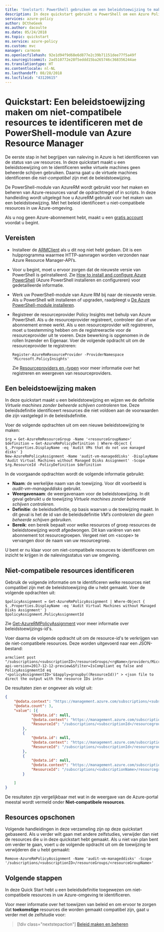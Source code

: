 ```yaml
---
title: 'Snelstart: PowerShell gebruiken om een beleidstoewijzing te maken voor het identificeren van niet-compatibele resources in uw Azure-omgeving'
description: In deze quickstart gebruikt u PowerShell om een Azure Policy-toewijzing te maken om niet-compatibele resources te identificeren.
services: azure-policy
author: DCtheGeek
ms.author: dacoulte
ms.date: 05/24/2018
ms.topic: quickstart
ms.service: azure-policy
ms.custom: mvc
manager: carmonm
ms.openlocfilehash: 92e1d94f9d68e6d877e2c39b71151dee77f5a49f
ms.sourcegitcommit: 2ad510772e28f5eddd15ba265746c368356244ae
ms.translationtype: HT
ms.contentlocale: nl-NL
ms.lasthandoff: 08/28/2018
ms.locfileid: "43120615"
---
```

# <a name="quickstart-create-a-policy-assignment-to-identify-non-compliant-resources-using-the-azure-rm-powershell-module"></a>Quickstart: Een beleidstoewijzing maken om niet-compatibele resources te identificeren met de PowerShell-module van Azure Resource Manager

De eerste stap in het begrijpen van naleving in Azure is het identificeren van de status van uw resources. In deze quickstart maakt u een beleidstoewijzing om te identificeren welke virtuele machines geen beheerde schijven gebruiken. Daarna gaat u de virtuele machines identificeren die *niet-compatibel* zijn met de beleidstoewijzing.

De PowerShell-module van AzureRM wordt gebruikt voor het maken en beheren van Azure-resources vanaf de opdrachtregel of in scripts. In deze handleiding wordt uitgelegd hoe u AzureRM gebruikt voor het maken van een beleidstoewijzing. Met het beleid identificeert u niet-compatibele resources in uw Azure-omgeving.

Als u nog geen Azure-abonnement hebt, maakt u een [gratis account](https://azure.microsoft.com/free/) voordat u begint.

## <a name="prerequisites"></a>Vereisten

- Installeer de [ARMClient](https://github.com/projectkudu/ARMClient) als u dit nog niet hebt gedaan. Dit is een hulpprogramma waarmee HTTP-aanvragen worden verzonden naar Azure Resource Manager-API’s.
- Voor u begint, moet u ervoor zorgen dat de nieuwste versie van PowerShell is geïnstalleerd. Zie [How to install and configure Azure PowerShell](/powershell/azureps-cmdlets-docs) (Azure PowerShell installeren en configureren) voor gedetailleerde informatie.
- Werk uw PowerShell-module van Azure RM bij naar de nieuwste versie. Als u PowerShell wilt installeren of upgraden, raadpleegt u [De Azure PowerShell-module installeren](/powershell/azure/install-azurerm-ps).
- Registreer de resourceprovider Policy Insights met behulp van Azure PowerShell. Als u de resourceprovider registreert, controleer dan of uw abonnement ermee werkt. Als u een resourceprovider wilt registreren, moet u toestemming hebben om de registreeractie voor de resourceprovider uit te voeren. Deze bewerking is opgenomen in de rollen Inzender en Eigenaar. Voer de volgende opdracht uit om de resourceprovider te registreren:

  ```azurepowershell-interactive
  Register-AzureRmResourceProvider -ProviderNamespace 'Microsoft.PolicyInsights'
  ```

  Zie [Resourceproviders en -typen](../azure-resource-manager/resource-manager-supported-services.md) voor meer informatie over het registreren en weergeven van resourceproviders.

## <a name="create-a-policy-assignment"></a>Een beleidstoewijzing maken

In deze quickstart maakt u een beleidstoewijzing en wijzen we de definitie *Virtuele machines zonder beheerde schijven controleren* toe. Deze beleidsdefinitie identificeert resources die niet voldoen aan de voorwaarden die zijn vastgelegd in de beleidsdefinitie.

Voer de volgende opdrachten uit om een nieuwe beleidstoewijzing te maken:

```azurepowershell-interactive
$rg = Get-AzureRmResourceGroup -Name '<resourceGroupName>'
$definition = Get-AzureRmPolicyDefinition | Where-Object { $_.Properties.DisplayName -eq 'Audit VMs that do not use managed disks' }
New-AzureRmPolicyAssignment -Name 'audit-vm-manageddisks' -DisplayName 'Audit Virtual Machines without Managed Disks Assignment' -Scope $rg.ResourceId -PolicyDefinition $definition
```

In de voorgaande opdrachten wordt de volgende informatie gebruikt:

- **Naam**: de werkelijke naam van de toewijzing.  Voor dit voorbeeld is *audit-vm-manageddisks* gebruikt.
- **Weergavenaam**: de weergavenaam voor de beleidstoewijzing. In dit geval gebruikt u de toewijzing *Virtuele machines zonder beheerde schijven controleren*.
- **Definitie**: de beleidsdefinitie, op basis waarvan u de toewijzing maakt. In dit geval is het de id van de beleidsdefinitie *VM’s controleren die geen beheerde schijven gebruiken*.
- **Bereik**: een bereik bepaalt voor welke resources of groep resources de beleidstoewijzing wordt afgedwongen. Dit kan variëren van een abonnement tot resourcegroepen. Vergeet niet om &lt;scope&gt; te vervangen door de naam van uw resourcegroep.

U bent er nu klaar voor om niet-compatibele resources te identificeren om inzicht te krijgen in de nalevingsstatus van uw omgeving.

## <a name="identify-non-compliant-resources"></a>Niet-compatibele resources identificeren

Gebruik de volgende informatie om te identificeren welke resources niet compatibel zijn met de beleidstoewijzing die u hebt gemaakt. Voer de volgende opdrachten uit:

```azurepowershell-interactive
$policyAssignment = Get-AzureRmPolicyAssignment | Where-Object { $_.Properties.DisplayName -eq 'Audit Virtual Machines without Managed Disks Assignment' }
$policyAssignment.PolicyAssignmentId
```

Zie [Get-AzureRMPolicyAssignment](/powershell/module/azurerm.resources/get-azurermpolicyassignment) voor meer informatie over beleidstoewijzings-id's.

Voer daarna de volgende opdracht uit om de resource-id's te verkrijgen van de niet-compatibele resources. Deze worden uitgevoerd naar een JSON-bestand:

```
armclient post "/subscriptions/<subscriptionID>/resourceGroups/<rgName>/providers/Microsoft.PolicyInsights/policyStates/latest/queryResults?api-version=2017-12-12-preview&$filter=IsCompliant eq false and PolicyAssignmentId eq '<policyAssignmentID>'&$apply=groupby((ResourceId))" > <json file to direct the output with the resource IDs into>
```

De resultaten zien er ongeveer als volgt uit:

```json
{
    "@odata.context": "https://management.azure.com/subscriptions/<subscriptionId>/providers/Microsoft.PolicyInsights/policyStates/$metadata#latest",
    "@odata.count": 3,
    "value": [{
            "@odata.id": null,
            "@odata.context": "https://management.azure.com/subscriptions/<subscriptionId>/providers/Microsoft.PolicyInsights/policyStates/$metadata#latest/$entity",
            "ResourceId": "/subscriptions/<subscriptionId>/resourcegroups/<rgname>/providers/microsoft.compute/virtualmachines/<virtualmachineId>"
        },
        {
            "@odata.id": null,
            "@odata.context": "https://management.azure.com/subscriptions/<subscriptionId>/providers/Microsoft.PolicyInsights/policyStates/$metadata#latest/$entity",
            "ResourceId": "/subscriptions/<subscriptionId>/resourcegroups/<rgname>/providers/microsoft.compute/virtualmachines/<virtualmachine2Id>"
        },
        {
            "@odata.id": null,
            "@odata.context": "https://management.azure.com/subscriptions/<subscriptionId>/providers/Microsoft.PolicyInsights/policyStates/$metadata#latest/$entity",
            "ResourceId": "/subscriptions/<subscriptionName>/resourcegroups/<rgname>/providers/microsoft.compute/virtualmachines/<virtualmachine3ID>"
        }

    ]
}
```

De resultaten zijn vergelijkbaar met wat in de weergave van de Azure-portal meestal wordt vermeld onder **Niet-compatibele resources**.

## <a name="clean-up-resources"></a>Resources opschonen

Volgende handleidingen in deze verzameling zijn op deze quickstart gebaseerd. Als u verder wilt gaan met andere zelfstudies, verwijder dan niet de resources die u in deze quickstart hebt gemaakt. Als u niet van plan bent om verder te gaan, voert u de volgende opdracht uit om de toewijzing te verwijderen die u hebt gemaakt:

```azurepowershell-interactive
Remove-AzureRmPolicyAssignment -Name 'audit-vm-manageddisks' -Scope '/subscriptions/<subscriptionID>/resourceGroups/<resourceGroupName>'
```

## <a name="next-steps"></a>Volgende stappen

In deze Quick Start hebt u een beleidsdefinitie toegewezen om niet-compatibele resources in uw Azure-omgeving te identificeren.

Voor meer informatie over het toewijzen van beleid en om ervoor te zorgen dat **toekomstige** resources die worden gemaakt compatibel zijn, gaat u verder met de zelfstudie voor:

> [!div class="nextstepaction"]
> [Beleid maken en beheren](create-manage-policy.md)